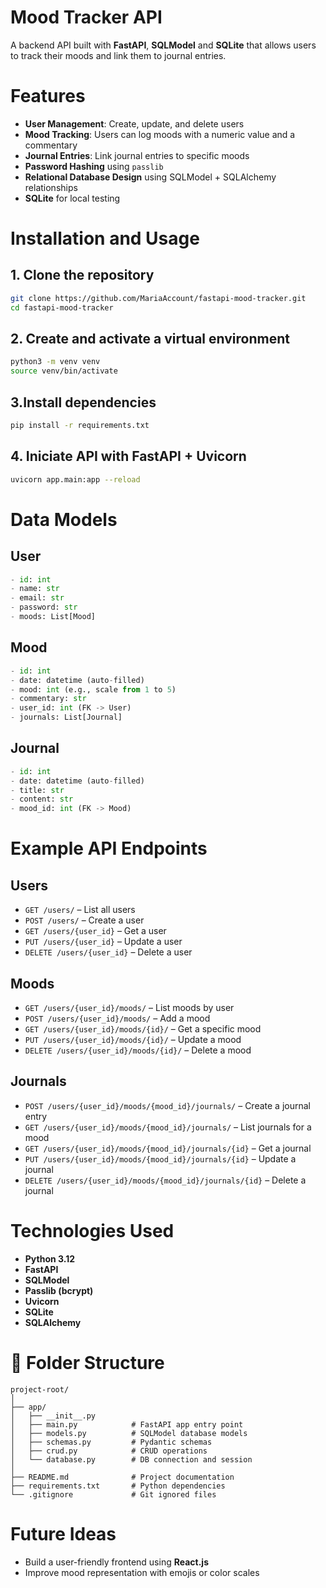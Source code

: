 # Mood Tracker API

A backend API built with **FastAPI**, **SQLModel** and **SQLite** that allows users to track their moods and link them to journal entries.

# Features

- **User Management**: Create, update, and delete users
- **Mood Tracking**: Users can log moods with a numeric value and a commentary
- **Journal Entries**: Link journal entries to specific moods
- **Password Hashing** using `passlib`
- **Relational Database Design** using SQLModel + SQLAlchemy relationships
- **SQLite** for local testing



# Installation and Usage

## 1. Clone the repository

```bash
git clone https://github.com/MariaAccount/fastapi-mood-tracker.git
cd fastapi-mood-tracker
```
## 2. Create and activate a virtual environment

```bash
python3 -m venv venv
source venv/bin/activate  
```
## 3.Install dependencies
```bash
pip install -r requirements.txt
```

## 4. Iniciate API with FastAPI + Uvicorn
```bash
uvicorn app.main:app --reload
```


# Data Models

## User
```python
- id: int
- name: str
- email: str
- password: str
- moods: List[Mood]
```
## Mood
```python
- id: int
- date: datetime (auto-filled)
- mood: int (e.g., scale from 1 to 5)
- commentary: str
- user_id: int (FK -> User)
- journals: List[Journal]
```
## Journal
```python
- id: int
- date: datetime (auto-filled)
- title: str
- content: str
- mood_id: int (FK -> Mood)
```

# Example API Endpoints

## Users

- `GET /users/` – List all users  
- `POST /users/` – Create a user  
- `GET /users/{user_id}` – Get a user  
- `PUT /users/{user_id}` – Update a user  
- `DELETE /users/{user_id}` – Delete a user  

## Moods

- `GET /users/{user_id}/moods/` – List moods by user  
- `POST /users/{user_id}/moods/` – Add a mood  
- `GET /users/{user_id}/moods/{id}/` – Get a specific mood  
- `PUT /users/{user_id}/moods/{id}/` – Update a mood  
- `DELETE /users/{user_id}/moods/{id}/` – Delete a mood  

## Journals

- `POST /users/{user_id}/moods/{mood_id}/journals/` – Create a journal entry  
- `GET /users/{user_id}/moods/{mood_id}/journals/` – List journals for a mood  
- `GET /users/{user_id}/moods/{mood_id}/journals/{id}` – Get a journal  
- `PUT /users/{user_id}/moods/{mood_id}/journals/{id}` – Update a journal  
- `DELETE /users/{user_id}/moods/{mood_id}/journals/{id}` – Delete a journal  

# Technologies Used

- **Python 3.12** 
- **FastAPI**
- **SQLModel**
- **Passlib (bcrypt)**
- **Uvicorn**
- **SQLite**
- **SQLAlchemy** 


# 📁 Folder Structure
```
project-root/
│
├── app/
│   ├── __init__.py
│   ├── main.py            # FastAPI app entry point
│   ├── models.py          # SQLModel database models
│   ├── schemas.py         # Pydantic schemas
│   ├── crud.py            # CRUD operations
│   └── database.py        # DB connection and session
│
├── README.md              # Project documentation
├── requirements.txt       # Python dependencies
└── .gitignore             # Git ignored files
```

# Future Ideas

- Build a user-friendly frontend using **React.js**
- Improve mood representation with emojis or color scales